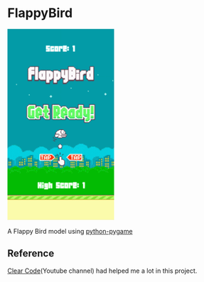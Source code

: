 # FlappyBird
![GIF](Flappybird.gif)

A Flappy Bird model using [python-pygame](https://www.pygame.org/docs/)

## Reference
[Clear Code](https://youtu.be/UZg49z76cLw)(Youtube channel) had helped me a lot in this project.
